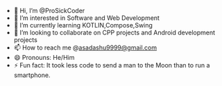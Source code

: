 - 👋 Hi, I’m @ProSickCoder
- 👀 I’m interested in Software and Web Development
- 🌱 I’m currently learning KOTLIN,Compose,Swing
- 💞️ I’m looking to collaborate on CPP projects and Android development projects
- 📫 How to reach me @asadashu9999@gmail.com
- 😄 Pronouns: He/Him
- ⚡ Fun fact: It took less code to send a man to the Moon than to run a smartphone.

<!---
ProSickCoder/ProSickCoder is a ✨ special ✨ repository because its `README.md` (this file) appears on your GitHub profile.
You can click the Preview link to take a look at your changes.
--->
